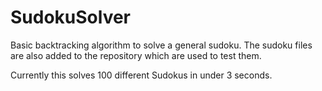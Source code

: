 # SudokuSolver

Basic backtracking algorithm to solve a general sudoku. 
The sudoku files are also added to the repository which are used to test them.

Currently this solves 100 different Sudokus in under 3 seconds.
